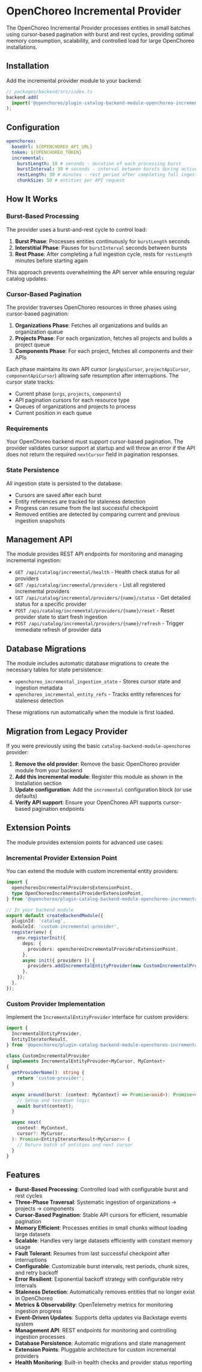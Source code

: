 # OpenChoreo Incremental Provider

The OpenChoreo Incremental Provider processes entities in small batches using cursor-based pagination with burst and rest cycles, providing optimal memory consumption, scalability, and controlled load for large OpenChoreo installations.

## Installation

Add the incremental provider module to your backend:

```typescript
// packages/backend/src/index.ts
backend.add(
  import('@openchoreo/plugin-catalog-backend-module-openchoreo-incremental'),
);
```

## Configuration

```yaml
openchoreo:
  baseUrl: ${OPENCHOREO_API_URL}
  token: ${OPENCHOREO_TOKEN}
  incremental:
    burstLength: 10 # seconds - duration of each processing burst
    burstInterval: 30 # seconds - interval between bursts during active ingestion
    restLength: 30 # minutes - rest period after completing full ingestion
    chunkSize: 50 # entities per API request
```

## How It Works

### Burst-Based Processing

The provider uses a burst-and-rest cycle to control load:

1. **Burst Phase**: Processes entities continuously for `burstLength` seconds
2. **Interstitial Phase**: Pauses for `burstInterval` seconds between bursts
3. **Rest Phase**: After completing a full ingestion cycle, rests for `restLength` minutes before starting again

This approach prevents overwhelming the API server while ensuring regular catalog updates.

### Cursor-Based Pagination

The provider traverses OpenChoreo resources in three phases using cursor-based pagination:

1. **Organizations Phase**: Fetches all organizations and builds an organization queue
2. **Projects Phase**: For each organization, fetches all projects and builds a project queue
3. **Components Phase**: For each project, fetches all components and their APIs

Each phase maintains its own API cursor (`orgApiCursor`, `projectApiCursor`, `componentApiCursor`) allowing safe resumption after interruptions. The cursor state tracks:

- Current phase (`orgs`, `projects`, `components`)
- API pagination cursors for each resource type
- Queues of organizations and projects to process
- Current position in each queue

### Requirements

Your OpenChoreo backend must support cursor-based pagination. The provider validates cursor support at startup and will throw an error if the API does not return the required `nextCursor` field in pagination responses.

### State Persistence

All ingestion state is persisted to the database:

- Cursors are saved after each burst
- Entity references are tracked for staleness detection
- Progress can resume from the last successful checkpoint
- Removed entities are detected by comparing current and previous ingestion snapshots

## Management API

The module provides REST API endpoints for monitoring and managing incremental ingestion:

- `GET /api/catalog/incremental/health` - Health check status for all providers
- `GET /api/catalog/incremental/providers` - List all registered incremental providers
- `GET /api/catalog/incremental/providers/{name}/status` - Get detailed status for a specific provider
- `POST /api/catalog/incremental/providers/{name}/reset` - Reset provider state to start fresh ingestion
- `POST /api/catalog/incremental/providers/{name}/refresh` - Trigger immediate refresh of provider data

## Database Migrations

The module includes automatic database migrations to create the necessary tables for state persistence:

- `openchoreo_incremental_ingestion_state` - Stores cursor state and ingestion metadata
- `openchoreo_incremental_entity_refs` - Tracks entity references for staleness detection

These migrations run automatically when the module is first loaded.

## Migration from Legacy Provider

If you were previously using the basic `catalog-backend-module-openchoreo` provider:

1. **Remove the old provider**: Remove the basic OpenChoreo provider module from your backend
2. **Add this incremental module**: Register this module as shown in the Installation section
3. **Update configuration**: Add the `incremental` configuration block (or use defaults)
4. **Verify API support**: Ensure your OpenChoreo API supports cursor-based pagination endpoints

## Extension Points

The module provides extension points for advanced use cases:

### Incremental Provider Extension Point

You can extend the module with custom incremental entity providers:

```typescript
import {
  openchoreoIncrementalProvidersExtensionPoint,
  type OpenChoreoIncrementalProviderExtensionPoint,
} from '@openchoreo/plugin-catalog-backend-module-openchoreo-incremental';

// In your backend module
export default createBackendModule({
  pluginId: 'catalog',
  moduleId: 'custom-incremental-provider',
  register(env) {
    env.registerInit({
      deps: {
        providers: openchoreoIncrementalProvidersExtensionPoint,
      },
      async init({ providers }) {
        providers.addIncrementalEntityProvider(new CustomIncrementalProvider());
      },
    });
  },
});
```

### Custom Provider Implementation

Implement the `IncrementalEntityProvider` interface for custom providers:

```typescript
import {
  IncrementalEntityProvider,
  EntityIteratorResult,
} from '@openchoreo/plugin-catalog-backend-module-openchoreo-incremental';

class CustomIncrementalProvider
  implements IncrementalEntityProvider<MyCursor, MyContext>
{
  getProviderName(): string {
    return 'custom-provider';
  }

  async around(burst: (context: MyContext) => Promise<void>): Promise<void> {
    // Setup and teardown logic
    await burst(context);
  }

  async next(
    context: MyContext,
    cursor?: MyCursor,
  ): Promise<EntityIteratorResult<MyCursor>> {
    // Return batch of entities and next cursor
  }
}
```

## Features

- **Burst-Based Processing**: Controlled load with configurable burst and rest cycles
- **Three-Phase Traversal**: Systematic ingestion of organizations → projects → components
- **Cursor-Based Pagination**: Stable API cursors for efficient, resumable pagination
- **Memory Efficient**: Processes entities in small chunks without loading large datasets
- **Scalable**: Handles very large datasets efficiently with constant memory usage
- **Fault Tolerant**: Resumes from last successful checkpoint after interruptions
- **Configurable**: Customizable burst intervals, rest periods, chunk sizes, and retry backoff
- **Error Resilient**: Exponential backoff strategy with configurable retry intervals
- **Staleness Detection**: Automatically removes entities that no longer exist in OpenChoreo
- **Metrics & Observability**: OpenTelemetry metrics for monitoring ingestion progress
- **Event-Driven Updates**: Supports delta updates via Backstage events system
- **Management API**: REST endpoints for monitoring and controlling ingestion processes
- **Database Persistence**: Automatic migrations and state management
- **Extension Points**: Pluggable architecture for custom incremental providers
- **Health Monitoring**: Built-in health checks and provider status reporting
